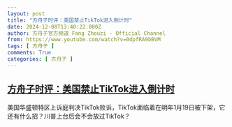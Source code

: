 ```yaml
---
layout: post
title: "方舟子时评：美国禁止TikTok进入倒计时"
date: 2024-12-08T13:40:22.000Z
author: 方舟子官方频道 Fang Zhouzi - Official Channel
from: https://www.youtube.com/watch?v=0dpfRA9bBVM
tags: [ 方舟子 ]
comments: True
categories: [ 方舟子 ]
---
```

<!--1733665222000-->
[方舟子时评：美国禁止TikTok进入倒计时](https://www.youtube.com/watch?v=0dpfRA9bBVM)
------

<div>
美国华盛顿特区上诉庭判决TikTok败诉，TikTok面临着在明年1月19日被下架，它还有什么招？川普上台后会不会放过TikTok？
</div>
